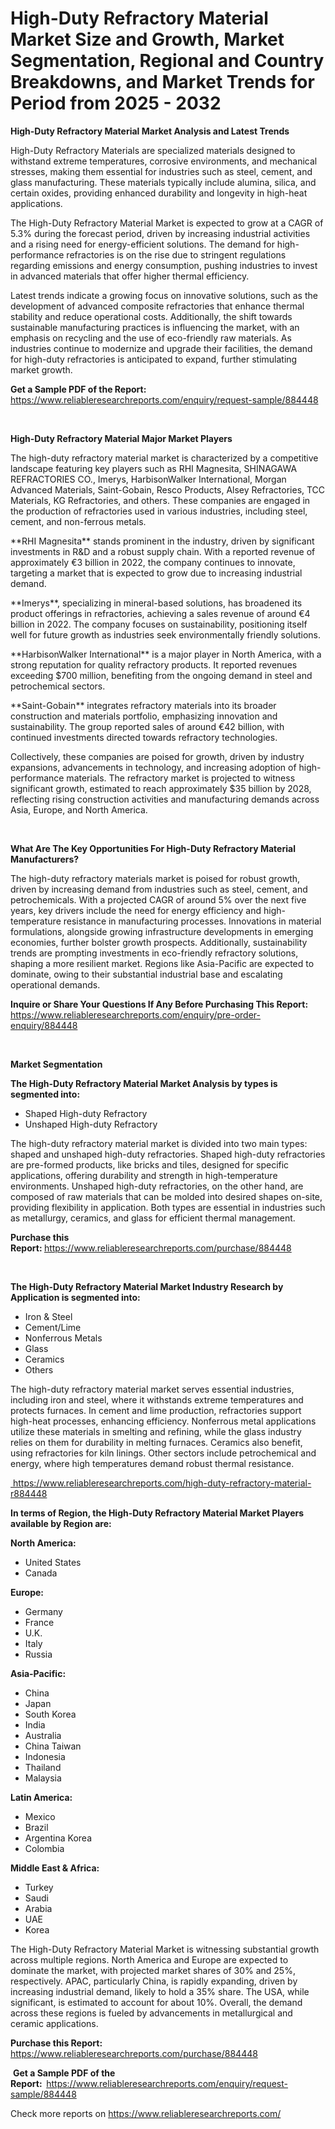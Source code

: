 <p><h1>High-Duty Refractory Material Market Size and Growth, Market Segmentation, Regional and Country Breakdowns, and Market Trends for Period from 2025 -  2032</h1></p><p><strong>High-Duty Refractory Material Market Analysis and Latest Trends</strong></p>
<p><p>High-Duty Refractory Materials are specialized materials designed to withstand extreme temperatures, corrosive environments, and mechanical stresses, making them essential for industries such as steel, cement, and glass manufacturing. These materials typically include alumina, silica, and certain oxides, providing enhanced durability and longevity in high-heat applications.</p><p>The High-Duty Refractory Material Market is expected to grow at a CAGR of 5.3% during the forecast period, driven by increasing industrial activities and a rising need for energy-efficient solutions. The demand for high-performance refractories is on the rise due to stringent regulations regarding emissions and energy consumption, pushing industries to invest in advanced materials that offer higher thermal efficiency.</p><p>Latest trends indicate a growing focus on innovative solutions, such as the development of advanced composite refractories that enhance thermal stability and reduce operational costs. Additionally, the shift towards sustainable manufacturing practices is influencing the market, with an emphasis on recycling and the use of eco-friendly raw materials. As industries continue to modernize and upgrade their facilities, the demand for high-duty refractories is anticipated to expand, further stimulating market growth.</p></p>
<p><strong>Get a Sample PDF of the Report:&nbsp;</strong> <a href="https://www.reliableresearchreports.com/enquiry/request-sample/884448?utm_campaign=3077&utm_medium=2&utm_source=Github&utm_content=ia&utm_term=02042025&utm_id=high-duty-refractory-material">https://www.reliableresearchreports.com/enquiry/request-sample/884448</a></p>
<p>&nbsp;</p>
<p><strong>High-Duty Refractory Material Major Market Players</strong></p>
<p><p>The high-duty refractory material market is characterized by a competitive landscape featuring key players such as RHI Magnesita, SHINAGAWA REFRACTORIES CO., Imerys, HarbisonWalker International, Morgan Advanced Materials, Saint-Gobain, Resco Products, Alsey Refractories, TCC Materials, KG Refractories, and others. These companies are engaged in the production of refractories used in various industries, including steel, cement, and non-ferrous metals.</p><p>**RHI Magnesita** stands prominent in the industry, driven by significant investments in R&D and a robust supply chain. With a reported revenue of approximately €3 billion in 2022, the company continues to innovate, targeting a market that is expected to grow due to increasing industrial demand.</p><p>**Imerys**, specializing in mineral-based solutions, has broadened its product offerings in refractories, achieving a sales revenue of around €4 billion in 2022. The company focuses on sustainability, positioning itself well for future growth as industries seek environmentally friendly solutions.</p><p>**HarbisonWalker International** is a major player in North America, with a strong reputation for quality refractory products. It reported revenues exceeding $700 million, benefiting from the ongoing demand in steel and petrochemical sectors. </p><p>**Saint-Gobain** integrates refractory materials into its broader construction and materials portfolio, emphasizing innovation and sustainability. The group reported sales of around €42 billion, with continued investments directed towards refractory technologies.</p><p>Collectively, these companies are poised for growth, driven by industry expansions, advancements in technology, and increasing adoption of high-performance materials. The refractory market is projected to witness significant growth, estimated to reach approximately $35 billion by 2028, reflecting rising construction activities and manufacturing demands across Asia, Europe, and North America.</p></p>
<p>&nbsp;</p>
<p><strong>What Are The Key Opportunities For High-Duty Refractory Material Manufacturers?</strong></p>
<p><p>The high-duty refractory materials market is poised for robust growth, driven by increasing demand from industries such as steel, cement, and petrochemicals. With a projected CAGR of around 5% over the next five years, key drivers include the need for energy efficiency and high-temperature resistance in manufacturing processes. Innovations in material formulations, alongside growing infrastructure developments in emerging economies, further bolster growth prospects. Additionally, sustainability trends are prompting investments in eco-friendly refractory solutions, shaping a more resilient market. Regions like Asia-Pacific are expected to dominate, owing to their substantial industrial base and escalating operational demands.</p></p>
<p><strong>Inquire or Share Your Questions If Any Before Purchasing This Report:</strong> <a href="https://www.reliableresearchreports.com/enquiry/pre-order-enquiry/884448?utm_campaign=3077&utm_medium=2&utm_source=Github&utm_content=ia&utm_term=02042025&utm_id=high-duty-refractory-material">https://www.reliableresearchreports.com/enquiry/pre-order-enquiry/884448</a></p>
<p>&nbsp;</p>
<p><strong>Market Segmentation</strong></p>
<p><strong>The High-Duty Refractory Material Market Analysis by types is segmented into:</strong></p>
<p><ul><li>Shaped High-duty Refractory</li><li>Unshaped High-duty Refractory</li></ul></p>
<p><p>The high-duty refractory material market is divided into two main types: shaped and unshaped high-duty refractories. Shaped high-duty refractories are pre-formed products, like bricks and tiles, designed for specific applications, offering durability and strength in high-temperature environments. Unshaped high-duty refractories, on the other hand, are composed of raw materials that can be molded into desired shapes on-site, providing flexibility in application. Both types are essential in industries such as metallurgy, ceramics, and glass for efficient thermal management.</p></p>
<p><strong>Purchase this Report:&nbsp;</strong><a href="https://www.reliableresearchreports.com/purchase/884448?utm_campaign=3077&utm_medium=2&utm_source=Github&utm_content=ia&utm_term=02042025&utm_id=high-duty-refractory-material">https://www.reliableresearchreports.com/purchase/884448</a></p>
<p>&nbsp;</p>
<p><strong>The High-Duty Refractory Material Market Industry Research by Application is segmented into:</strong></p>
<p><ul><li>Iron & Steel</li><li>Cement/Lime</li><li>Nonferrous Metals</li><li>Glass</li><li>Ceramics</li><li>Others</li></ul></p>
<p><p>The high-duty refractory material market serves essential industries, including iron and steel, where it withstands extreme temperatures and protects furnaces. In cement and lime production, refractories support high-heat processes, enhancing efficiency. Nonferrous metal applications utilize these materials in smelting and refining, while the glass industry relies on them for durability in melting furnaces. Ceramics also benefit, using refractories for kiln linings. Other sectors include petrochemical and energy, where high temperatures demand robust thermal resistance.</p></p>
<p><a href="https://www.reliableresearchreports.com/high-duty-refractory-material-r884448?utm_campaign=3077&utm_medium=2&utm_source=Github&utm_content=ia&utm_term=02042025&utm_id=high-duty-refractory-material">&nbsp;https://www.reliableresearchreports.com/high-duty-refractory-material-r884448</a></p>
<p><strong>In terms of Region, the High-Duty Refractory Material Market Players available by Region are:</strong></p>
<p>
    <p> <strong> North America: </strong>
        <ul>
            <li>United States</li>
            <li>Canada</li>
        </ul>
        </p> 
    <p> <strong> Europe: </strong>
        <ul>
            <li>Germany</li>
            <li>France</li>
            <li>U.K.</li>
            <li>Italy</li>
            <li>Russia</li>
        </ul>
        </p> 
    <p> <strong> Asia-Pacific: </strong>
        <ul>
            <li>China</li>
            <li>Japan</li>
            <li>South Korea</li>
            <li>India</li>
            <li>Australia</li>
            <li>China Taiwan</li>
            <li>Indonesia</li>
            <li>Thailand</li>
            <li>Malaysia</li>
        </ul>
        </p> 
    <p> <strong> Latin America: </strong>
        <ul>
            <li>Mexico</li>
            <li>Brazil</li>
            <li>Argentina Korea</li>
            <li>Colombia</li>
        </ul>
        </p> 
    <p> <strong> Middle East & Africa: </strong>
        <ul>
            <li>Turkey</li>
            <li>Saudi</li>
            <li>Arabia</li>
            <li>UAE</li>
            <li>Korea</li>
        </ul>
    </p>
    </p>
<p><p>The High-Duty Refractory Material Market is witnessing substantial growth across multiple regions. North America and Europe are expected to dominate the market, with projected market shares of 30% and 25%, respectively. APAC, particularly China, is rapidly expanding, driven by increasing industrial demand, likely to hold a 35% share. The USA, while significant, is estimated to account for about 10%. Overall, the demand across these regions is fueled by advancements in metallurgical and ceramic applications.</p></p>
<p><strong>Purchase this Report: </strong><a href="https://www.reliableresearchreports.com/purchase/884448?utm_campaign=3077&utm_medium=2&utm_source=Github&utm_content=ia&utm_term=02042025&utm_id=high-duty-refractory-material">https://www.reliableresearchreports.com/purchase/884448</a></p>
<p>&nbsp;<strong>Get a Sample PDF of the Report:&nbsp;&nbsp;</strong><a href="https://www.reliableresearchreports.com/enquiry/request-sample/884448?utm_campaign=3077&utm_medium=2&utm_source=Github&utm_content=ia&utm_term=02042025&utm_id=high-duty-refractory-material">https://www.reliableresearchreports.com/enquiry/request-sample/884448</a></p>
<p><strong></strong></p>
<p>Check more reports on <a href="https://www.reliableresearchreports.com/?utm_campaign=3077&utm_medium=2&utm_source=Github&utm_content=ia&utm_term=02042025&utm_id=high-duty-refractory-material">https://www.reliableresearchreports.com/</a></p>